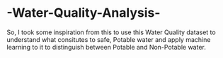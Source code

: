 # -Water-Quality-Analysis-
So, I took some inspiration from this to use this Water Quality dataset to understand what consitutes to safe, Potable water and apply machine learning to it to distinguish between Potable and Non-Potable water.
